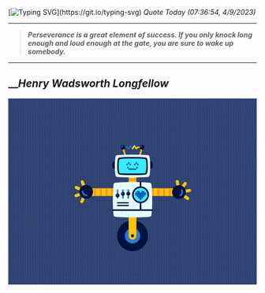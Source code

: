[![Typing SVG](https://readme-typing-svg.herokuapp.com?font=Press+Start+2P&color=C2F784&size=35&width=900&height=100&lines=Hello+World%2C+I'm+Hung+!)](https://git.io/typing-svg) 
_Quote Today (07:36:54, 4/9/2023)_
___
>**_Perseverance is a great element of success. If you only knock long enough and loud enough at the gate, you are sure to wake up somebody._**
___

## __**_Henry Wadsworth Longfellow_**

![RobotDance](src/assets/images/robot-dancing-dribble.gif?style=center)
